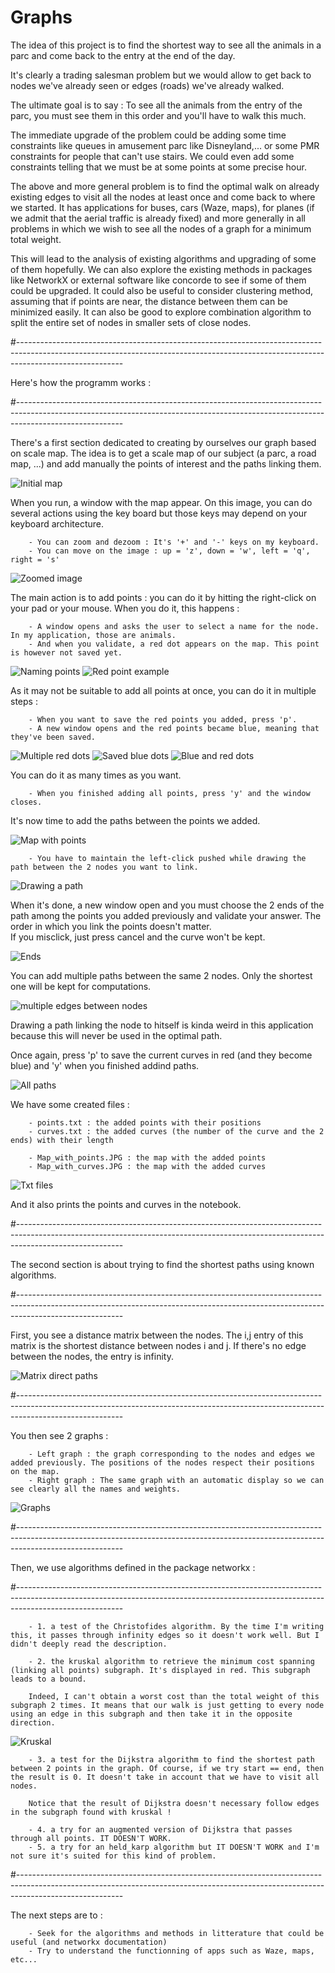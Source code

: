 # Graphs

The idea of this project is to find the shortest way to see all the animals in a parc and come back to the entry at the end of the day. 

It's clearly a trading salesman problem but we would allow to get back to nodes we've already seen or edges (roads) we've already walked. 

The ultimate goal is to say : To see all the animals from the entry of the parc, you must see them in this order and you'll have to walk this much. 

The immediate upgrade of the problem could be adding some time constraints like queues in amusement parc like Disneyland,... or some PMR constraints for people that can't use stairs. We could even add some constraints telling that we must be at some points at some precise hour.  

The above and more general problem is to find the optimal walk on already existing edges to visit all the nodes at least once and come back to where we started. It has applications for buses, cars (Waze, maps), for planes (if we admit that the aerial traffic is already fixed) and more generally in all problems in which we wish to see all the nodes of a graph for a minimum total weight.

This will lead to the analysis of existing algorithms and upgrading of some of them hopefully. We can also explore the existing methods in packages like NetworkX or external software like concorde to see if some of them could be upgraded. It could also be useful to consider clustering method, assuming that if points are near, the distance between them can be minimized easily. It can also be good to explore combination algorithm to split the entire set of nodes in smaller sets of close nodes.

#--------------------------------------------------------------------------------------------------------------------------------------------------------------------------------------

Here's how the programm works : 

#--------------------------------------------------------------------------------------------------------------------------------------------------------------------------------------

There's a first section dedicated to creating by ourselves our graph based on scale map. 
The idea is to get a scale map of our subject (a parc, a road map, ...) and add manually the points of interest and the paths linking them. 

![Initial map](Illustrations/image.png)

When you run, a window with the map appear. On this image, you can do several actions using the key board but those keys may depend on your keyboard architecture. 

        - You can zoom and dezoom : It's '+' and '-' keys on my keyboard. 
        - You can move on the image : up = 'z', down = 'w', left = 'q', right = 's' 

![Zoomed image](Illustrations/image-1.png)

The main action is to add points : you can do it by hitting the right-click on your pad or your mouse. When you do it, this happens : 

        - A window opens and asks the user to select a name for the node. In my application, those are animals. 
        - And when you validate, a red dot appears on the map. This point is however not saved yet. 

![Naming points](Illustrations/image-2.png)
![Red point example](Illustrations/image-3.png)

As it may not be suitable to add all points at once, you can do it in multiple steps : 

        - When you want to save the red points you added, press 'p'. 
        - A new window opens and the red points became blue, meaning that they've been saved. 

![Multiple red dots](Illustrations/image-4.png)
![Saved blue dots](Illustrations/image-5.png)
![Blue and red dots](Illustrations/image-6.png)

You can do it as many times as you want. 

        - When you finished adding all points, press 'y' and the window closes. 

It's now time to add the paths between the points we added. 

![Map with points](Illustrations/image-7.png)

        - You have to maintain the left-click pushed while drawing the path between the 2 nodes you want to link. 

![Drawing a path](Illustrations/image-8.png)

When it's done, a new window open and you must choose the 2 ends of the path among the points you added previously and validate your answer.
The order in which you link the points doesn't matter.  
If you misclick, just press cancel and the curve won't be kept. 

![Ends](Illustrations/image-9.png)

You can add multiple paths between the same 2 nodes. Only the shortest one will be kept for computations. 

![multiple edges between nodes](Illustrations/image-10.png)

Drawing a path linking the node to hitself is kinda weird in this application because this will never be used in the optimal path. 

Once again, press 'p' to save the current curves in red (and they become blue) and 'y' when you finished addind paths. 

![All paths](Illustrations/image-11.png)

We have some created files : 

        - points.txt : the added points with their positions 
        - curves.txt : the added curves (the number of the curve and the 2 ends) with their length 

        - Map_with_points.JPG : the map with the added points
        - Map_with_curves.JPG : the map with the added curves

![Txt files](Illustrations/image-12.png)

And it also prints the points and curves in the notebook. 

#--------------------------------------------------------------------------------------------------------------------------------------------------------------------------------------

The second section is about trying to find the shortest paths using known algorithms. 

#--------------------------------------------------------------------------------------------------------------------------------------------------------------------------------------

First, you see a distance matrix between the nodes. 
The i,j entry of this matrix is the shortest distance between nodes i and j. If there's no edge between the nodes, the entry is infinity. 

![Matrix direct paths](Illustrations/image-13.png)

#--------------------------------------------------------------------------------------------------------------------------------------------------------------------------------------

You then see 2 graphs : 

        - Left graph : the graph corresponding to the nodes and edges we added previously. The positions of the nodes respect their positions on the map. 
        - Right graph : The same graph with an automatic display so we can see clearly all the names and weights. 

![Graphs](Illustrations/image-14.png)

#--------------------------------------------------------------------------------------------------------------------------------------------------------------------------------------

Then, we use algorithms defined in the package networkx : 

#--------------------------------------------------------------------------------------------------------------------------------------------------------------------------------------

        - 1. a test of the Christofides algorithm. By the time I'm writing this, it passes through infinity edges so it doesn't work well. But I didn't deeply read the description. 

        - 2. the kruskal algorithm to retrieve the minimum cost spanning (linking all points) subgraph. It's displayed in red. This subgraph leads to a bound. 
        
        Indeed, I can't obtain a worst cost than the total weight of this subgraph 2 times. It means that our walk is just getting to every node using an edge in this subgraph and then take it in the opposite direction. 

![Kruskal](Illustrations/image-15.png)

        - 3. a test for the Dijkstra algorithm to find the shortest path between 2 points in the graph. Of course, if we try start == end, then the result is 0. It doesn't take in account that we have to visit all nodes. 

        Notice that the result of Dijkstra doesn't necessary follow edges in the subgraph found with kruskal ! 

        - 4. a try for an augmented version of Dijkstra that passes through all points. IT DOESN'T WORK. 
        - 5. a try for an held_karp algorithm but IT DOESN'T WORK and I'm not sure it's suited for this kind of problem.    

#--------------------------------------------------------------------------------------------------------------------------------------------------------------------------------------

The next steps are to : 

        - Seek for the algorithms and methods in litterature that could be useful (and networkx documentation)
        - Try to understand the functionning of apps such as Waze, maps, etc...
